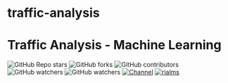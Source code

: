 # traffic-analysis
# Traffic Analysis - Machine Learning
![GitHub Repo stars](https://img.shields.io/github/stars/rialms/traffic-analysis?color=blue&style=flat)
![GitHub forks](https://img.shields.io/github/forks/rialms/traffic-analysis?color=green&style=flat)
![GitHub contributors](https://img.shields.io/github/contributors/rialms/traffic-analysis?style=flat)
![GitHub watchers](https://img.shields.io/github/watchers/rialms/traffic-analysis)
![GitHub watchers](https://img.shields.io/github/followers/rialms/traffic-analysis?label=Follow)
[![Channel](https://img.shields.io/badge/Subscribe%20Newsletter-!-red)](https://www.rokibulroni.com)
[![rialms](https://cdn.jsdelivr.net/gh/rialms/resources@master/pu.webp)](https://github.com/rialms/traffic-analysis/blob/main/traffic_final_project/output.mp4)
